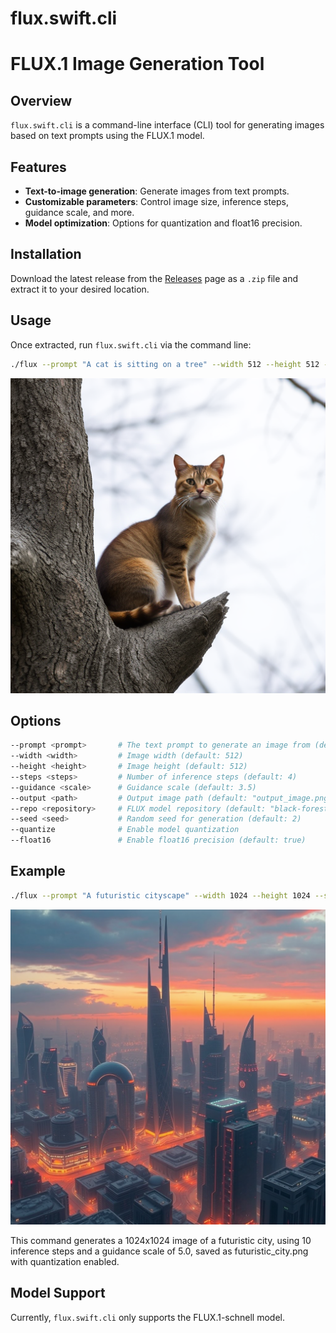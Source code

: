 # flux.swift.cli

# FLUX.1 Image Generation Tool

## Overview

`flux.swift.cli` is a command-line interface (CLI) tool for generating images based on text prompts using the FLUX.1 model.

## Features

- **Text-to-image generation**: Generate images from text prompts.
- **Customizable parameters**: Control image size, inference steps, guidance scale, and more.
- **Model optimization**: Options for quantization and float16 precision.

## Installation

Download the latest release from the [Releases](https://github.com/mzbac/flux.swift.cli/releases/tag/0.0.1) page as a `.zip` file and extract it to your desired location.

## Usage

Once extracted, run `flux.swift.cli` via the command line:

```bash
./flux --prompt "A cat is sitting on a tree" --width 512 --height 512 --steps 4 --guidance 3.5 --output output_image.png
```
![Cat on a tree](images/cat_on_tree.png)

## Options

```bash
--prompt <prompt>       # The text prompt to generate an image from (default: "A cat is sitting on a tree")
--width <width>         # Image width (default: 512)
--height <height>       # Image height (default: 512)
--steps <steps>         # Number of inference steps (default: 4)
--guidance <scale>      # Guidance scale (default: 3.5)
--output <path>         # Output image path (default: "output_image.png")
--repo <repository>     # FLUX model repository (default: "black-forest-labs/FLUX.1-schnell")
--seed <seed>           # Random seed for generation (default: 2)
--quantize              # Enable model quantization
--float16               # Enable float16 precision (default: true)
```

## Example

```bash
./flux --prompt "A futuristic cityscape" --width 1024 --height 1024 --steps 10 --guidance 5.0 --output futuristic_city.png --quantize
```
![Futuristic cityscape](images/futuristic_city.png)

This command generates a 1024x1024 image of a futuristic city, using 10 inference steps and a guidance scale of 5.0, saved as futuristic_city.png with quantization enabled.

## Model Support

Currently, `flux.swift.cli` only supports the FLUX.1-schnell model.

